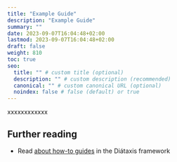 ```yaml
---
title: "Example Guide"
description: "Example Guide"
summary: ""
date: 2023-09-07T16:04:48+02:00
lastmod: 2023-09-07T16:04:48+02:00
draft: false
weight: 810
toc: true
seo:
  title: "" # custom title (optional)
  description: "" # custom description (recommended)
  canonical: "" # custom canonical URL (optional)
  noindex: false # false (default) or true
---
```


xxxxxxxxxxxx

## Further reading

- Read [about how-to guides](https://diataxis.fr/how-to-guides/) in the Diátaxis framework
